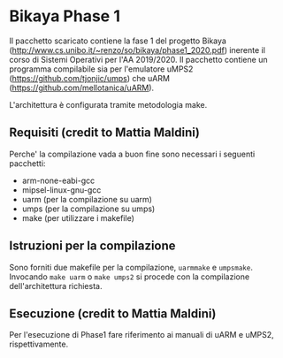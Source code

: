 # Bikaya Phase 1

Il pacchetto scaricato contiene la fase 1 del progetto Bikaya (http://www.cs.unibo.it/~renzo/so/bikaya/phase1_2020.pdf) inerente il corso di Sistemi Operativi per l'AA 2019/2020.
Il pacchetto contiene un programma compilabile sia per l'emulatore uMPS2 (https://github.com/tjonjic/umps) che uARM (https://github.com/mellotanica/uARM). 

L'architettura è configurata tramite metodologia make.

## Requisiti (credit to Mattia Maldini)

Perche' la compilazione vada a buon fine sono necessari i seguenti pacchetti:

- arm-none-eabi-gcc
- mipsel-linux-gnu-gcc
- uarm (per la compilazione su uarm)
- umps (per la compilazione su umps)
- make (per utilizzare i makefile)

## Istruzioni per la compilazione

Sono forniti due makefile per la compilazione, `uarmmake` e `umpsmake`. Invocando `make uarm` o `make umps2` si procede con la compilazione dell'architettura richiesta.

## Esecuzione (credit to Mattia Maldini)

Per l'esecuzione di Phase1 fare riferimento ai manuali di uARM e uMPS2, rispettivamente.
